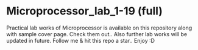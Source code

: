 # Microprocessor_lab_1-19 (full)
Practical lab works  of Microprocessor is available on this repository along with sample cover page. Check them out.. Also further lab works will be updated in future. Follow me & hit this repo a star.. Enjoy :D
